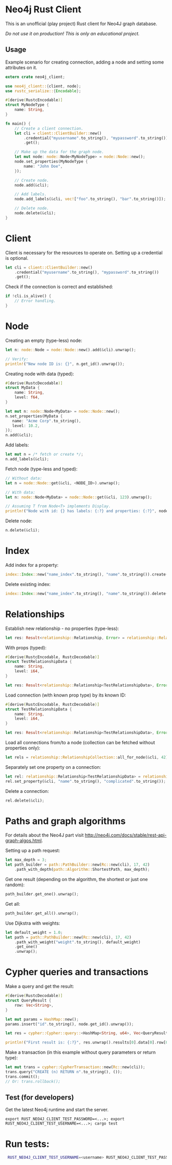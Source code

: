 Neo4j Rust Client
=================

This is an unofficial (play project) Rust client for Neo4J graph database.

*Do not use it on production! This is only an educational project.*


Usage
-----

Example scenario for creating connection, adding a node and setting some attributes on it.

```rust
extern crate neo4j_client;

use neo4j_client::{client, node};
use rustc_serialize::{Encodable};

#[derive(RustcEncodable)]
struct MyNodeType {
    name: String,
}

fn main() {
    // Create a client connection.
    let cli = client::ClientBuilder::new()
        .credential("myusername".to_string(), "mypassword".to_string())
        .get();

    // Make up the data for the graph node.
    let mut node: node::Node<MyNodeType> = node::Node::new();
    node.set_properties(MyNodeType {
        name: "John Doe",
    });

    // Create node.
    node.add(&cli);

    // Add labels.
    node.add_labels(&cli, vec!["foo".to_string(), "bar".to_string()]);

    // Delete node.
    node.delete(&cli);
}
```

# Client

Client is necessary for the resources to operate on. Setting up a credential is optional.

```rust
let cli = client::ClientBuilder::new()
    .credential("myusername".to_string(), "mypassword".to_string())
    .get();
```

Check if the connection is correct and established:

```rust
if !cli.is_alive() {
    // Error handling.
}
```

# Node

Creating an empty (type-less) node:

```rust
let n: node::Node = node::Node::new().add(&cli).unwrap();

// Verify:
println!("New node ID is: {}", n.get_id().unwrap());
```

Creating node with data (typed):

```rust
#[derive(RustcDecodable)]
struct MyData {
    name: String,
    level: f64,
}

let mut n: node::Node<MyData> = node::Node::new();
n.set_properties(MyData {
   name: "Acme Corp".to_string(),
   level: 10.2,
});
n.add(&cli);
```

Add labels:

```rust
let mut n = /* fetch or create */;
n.add_labels(&cli);
```

Fetch node (type-less and typed):

```rust
// Without data:
let n = node::Node::get(&cli, <NODE_ID>).unwrap();

// With data:
let n: node::Node<MyData> = node::Node::get(&cli, 123).unwrap();

// Assuming T from Node<T> implements Display.
println!("Node with id: {} has labels: {:?} and properties: {:?}", node.get_id().unwrap(), node.get_labels(), node.get_properties().unwrap());
```

Delete node:

```rust
n.delete(&cli);
```

# Index

Add index for a property:

```rust
index::Index::new("name_index".to_string(), "name".to_string()).create(&cli);
```

Delete existing index:

```rust
index::Index::new("name_index".to_string(), "name".to_string()).delete(&cli);
```

# Relationships

Establish new relationship - no properties (type-less):

```rust
let res: Result<relationship::Relationship, Error> = relationship::Relationship::connect(&cli, 17, 42, "FriendsWith".to_string(), None);
```

With props (typed):

```rust
#[derive(RustcEncodable, RustcDecodable)]
struct TestRelationshipData {
    name: String,
    level: i64,
}

let res: Result<relationship::Relationship<TestRelationshipData>, Error> = relationship::Relationship::connect(&cli, 17, 42, "FriendsWith".to_string(), Some(TestRelationshipData { name: "strong".to_string(), level: 60, }));
```

Load connection (with known prop type) by its known ID:

```rust
#[derive(RustcEncodable, RustcDecodable)]
struct TestRelationshipData {
    name: String,
    level: i64,
}

let res: Result<relationship::Relationship<TestRelationshipData>, Error> = relationship::Relationship::get(&cli, 123);
```

Load all connections from/to a node (collection can be fetched without properties only):

```rust
let rels = relationship::RelationshipCollection::all_for_node(&cli, 42).unwrap();
```

Separately set one property on a connection:

```rust
let rel: relationship::Relationship<TestRelationshipData> = relationship::Relationship::get(&cli, 123).unwrap();
rel.set_property(&cli, "name".to_string(), "complicated".to_string());
```

Delete a connection:

```rust
rel.delete(&cli);
```

# Paths and graph algorithms

For details about the Neo4J part visit http://neo4j.com/docs/stable/rest-api-graph-algos.html.

Setting up a path request:

```rust
let max_depth = 3;
let path_builder = path::PathBuilder::new(Rc::new(cli), 17, 42)
    .path_with_depth(path::Algorithm::ShortestPath, max_depth);
```

Get one result (depending on the algorithm, the shortest or just one random):

```rust
path_builder.get_one().unwrap();
```

Get all:

```rust
path_builder.get_all().unwrap();
```

Use Dijkstra with weights:

```rust
let default_weight = 1.0;
let path = path::PathBuilder::new(Rc::new(cli), 17, 42)
    .path_with_weight("weight".to_string(), default_weight)
    .get_one()
    .unwrap();
```

# Cypher queries and transactions

Make a query and get the result:

```rust
#[derive(RustcDecodable)]
struct QueryResult {
    row: Vec<String>,
}

let mut params = HashMap::new();
params.insert("id".to_string(), node.get_id().unwrap());

let res = cypher::Cypher::query::<HashMap<String, u64>, Vec<QueryResult>>(&cli, "START n=node({id}) RETURN n.name".to_string(), params);

println!("First result is: {:?}", res.unwrap().results[0].data[0].row[0])
```

Make a transaction (in this example without query parameters or return type):

```rust
let mut trans = cypher::CypherTransaction::new(Rc::new(cli));
trans.query("CREATE (n) RETURN n".to_string(), ());
trans.commit();
// Or: trans.rollback();
```

Test (for developers)
---------------------

Get the latest Neo4j runtime and start the server.

```shell
export RUST_NEO4J_CLIENT_TEST_PASSWORD=<...>; export RUST_NEO4J_CLIENT_TEST_USERNAME=<...>; cargo test
```


# Run tests:

```bash
 RUST_NEO4J_CLIENT_TEST_USERNAME=<username> RUST_NEO4J_CLIENT_TEST_PASSWORD=<password> cargo test
```